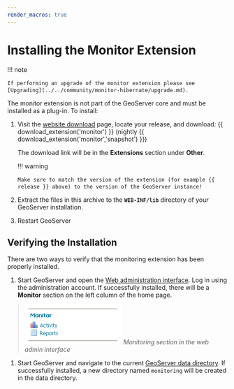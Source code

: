```yaml
---
render_macros: true
---
```


# Installing the Monitor Extension

!!! note

    If performing an upgrade of the monitor extension please see [Upgrading](../../community/monitor-hibernate/upgrade.md).

The monitor extension is not part of the GeoServer core and must be installed as a plug-in. To install:

1.  Visit the [website download](https://geoserver.org/download) page, locate your release, and download: {{ download_extension('monitor') }} (nightly {{ download_extension('monitor','snapshot') }})

    The download link will be in the **Extensions** section under **Other**.

    !!! warning

        Make sure to match the version of the extension (for example {{ release }} above) to the version of the GeoServer instance!

2.  Extract the files in this archive to the **`WEB-INF/lib`** directory of your GeoServer installation.

3.  Restart GeoServer

## Verifying the Installation

There are two ways to verify that the monitoring extension has been properly installed.

1.  Start GeoServer and open the [Web administration interface](../../webadmin/index.md). Log in using the administration account. If successfully installed, there will be a **Monitor** section on the left column of the home page.

> ![](images/monitorwebadmin.png)
> *Monitoring section in the web admin interface*

1.  Start GeoServer and navigate to the current [GeoServer data directory](../../datadirectory/index.md). If successfully installed, a new directory named `monitoring` will be created in the data directory.
